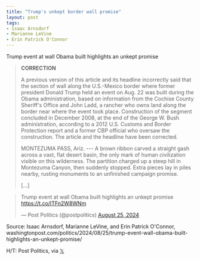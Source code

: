 ```yaml
---
title: "Trump's unkept border wall promise"
layout: post
tags:
- Isaac Arnsdorf
- Marianne LeVine
- Erin Patrick O'Connor
---
```


Trump event at wall Obama built highlights an unkept promise

> **CORRECTION**
>
> A previous version of this article and its headline incorrectly said that the section of wall along the U.S.-Mexico border where former president Donald Trump held an event on Aug. 22 was built during the Obama administration, based on information from the Cochise County Sheriff's Office and John Ladd, a rancher who owns land along the border near where the event took place. Construction of the segment concluded in December 2008, at the end of the George W. Bush administration, according to a 2012 U.S. Customs and Border Protection report and a former CBP official who oversaw the construction. The article and the headline have been corrected.
>
> MONTEZUMA PASS, Ariz. --- A brown ribbon carved a straight gash across a vast, flat desert basin, the only mark of human civilization visible on this wilderness. The partition charged up a steep hill in Montezuma Canyon, then suddenly stopped. Extra pieces lay in piles nearby, rusting monuments to an unfinished campaign promise.
>
> [...]

<blockquote class="twitter-tweet"><p lang="en" dir="ltr">Trump event at wall Obama built highlights an unkept promise <a href="https://t.co/ITFn2W8WNm">https://t.co/ITFn2W8WNm</a></p>&mdash; Post Politics (@postpolitics) <a href="https://twitter.com/postpolitics/status/1827633945904619942?ref_src=twsrc%5Etfw">August 25, 2024</a></blockquote> <script async src="https://platform.twitter.com/widgets.js" charset="utf-8"></script>

Source: Isaac Arnsdorf, Marianne LeVine, and Erin Patrick O'Connor, washingtonpost.com/politics/2024/08/25/trump-event-wall-obama-built-highlights-an-unkept-promise/

H/T: Post Politics, via [𝕏](https://x.com)
